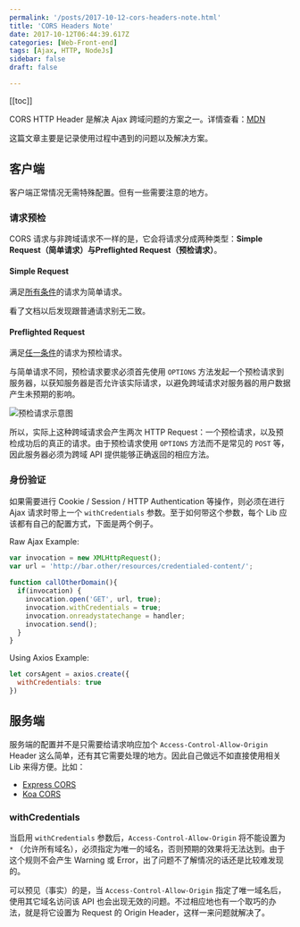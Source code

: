 ```yaml
---
permalink: '/posts/2017-10-12-cors-headers-note.html'
title: 'CORS Headers Note'
date: 2017-10-12T06:44:39.617Z
categories: [Web-Front-end]
tags: [Ajax, HTTP, NodeJs]
sidebar: false
draft: false

---
```


[[toc]]


CORS HTTP Header 是解决 Ajax 跨域问题的方案之一。详情查看：[MDN](https://developer.mozilla.org/en-US/docs/Web/HTTP/Access_control_CORS)

这篇文章主要是记录使用过程中遇到的问题以及解决方案。

<!--more-->

## 客户端

客户端正常情况无需特殊配置。但有一些需要注意的地方。

### 请求预检

CORS 请求与非跨域请求不一样的是，它会将请求分成两种类型：**Simple Request（简单请求）**与**Preflighted Request（预检请求）**。

#### Simple Request

满足[所有条件](https://developer.mozilla.org/en-US/docs/Web/HTTP/Access_control_CORS#Simple_requests)的请求为简单请求。

看了文档以后发现跟普通请求别无二致。

#### Preflighted Request

满足[任一条件](https://developer.mozilla.org/en-US/docs/Web/HTTP/Access_control_CORS#Preflighted_requests)的请求为预检请求。

与简单请求不同，预检请求要求必须首先使用 `OPTIONS` 方法发起一个预检请求到服务器，以获知服务器是否允许该实际请求，以避免跨域请求对服务器的用户数据产生未预期的影响。

![预检请求示意图](https://mdn.mozillademos.org/files/14289/prelight.png)

所以，实际上这种跨域请求会产生两次 HTTP Request：一个预检请求，以及预检成功后的真正的请求。由于预检请求使用 `OPTIONS` 方法而不是常见的 `POST` 等，因此服务器必须为跨域 API 提供能够正确返回的相应方法。

### 身份验证

如果需要进行 Cookie / Session / HTTP Authentication 等操作，则必须在进行 Ajax 请求时带上一个 `withCredentials` 参数。至于如何带这个参数，每个 Lib 应该都有自己的配置方式，下面是两个例子。

Raw Ajax Example:

```javascript
var invocation = new XMLHttpRequest();
var url = 'http://bar.other/resources/credentialed-content/';
    
function callOtherDomain(){
  if(invocation) {
    invocation.open('GET', url, true);
    invocation.withCredentials = true;
    invocation.onreadystatechange = handler;
    invocation.send(); 
  }
}
```

Using Axios Example:

```javascript
let corsAgent = axios.create({
  withCredentials: true
})
```

## 服务端

服务端的配置并不是只需要给请求响应加个 `Access-Control-Allow-Origin` Header 这么简单，还有其它需要处理的地方。因此自己做远不如直接使用相关 Lib 来得方便。比如：

* [Express CORS](https://github.com/expressjs/cors)
* [Koa CORS](https://github.com/koajs/cors)

### withCredentials

当启用 `withCredentials` 参数后，`Access-Control-Allow-Origin` 将不能设置为 `*` （允许所有域名），必须指定为唯一的域名，否则预期的效果将无法达到。由于这个规则不会产生 Warning 或 Error，出了问题不了解情况的话还是比较难发现的。

可以预见（事实）的是，当 `Access-Control-Allow-Origin` 指定了唯一域名后，使用其它域名访问该 API 也会出现无效的问题。不过相应地也有一个取巧的办法，就是将它设置为 Request 的 Origin Header，这样一来问题就解决了。
